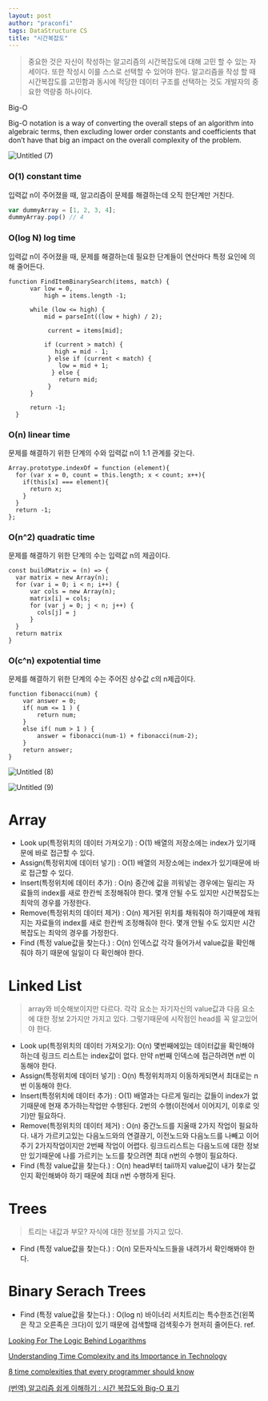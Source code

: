```yaml
---
layout: post
author: "praconfi"
tags: DataStructure CS
title: "시간복잡도"
---
```


> 중요한 것은 자신이 작성하는 알고리즘의 시간복잡도에 대해 고민 할 수 있는 자세이다. 또한 작성시 이를 스스로 선택할 수 있어야 한다.
알고리즘을 작성 할 때 시간복잡도를 고민함과 동시에 적당한 데이터 구조를 선택하는 것도 개발자의 중요한 역량중 하나이다. 

Big-O

Big-O notation is a way of converting the overall steps of an algorithm into algebraic terms, then excluding lower order constants and coefficients that don’t have that big an impact on the overall complexity of the problem.

![Untitled (7)](https://user-images.githubusercontent.com/64571546/104383844-da7a9a00-5573-11eb-9dcc-0233f0da48f6.png)


### O(1) constant time

입력값 n이 주어졌을 때, 알고리즘이 문제를 해결하는데 오직 한단계만 거친다.

```jsx
var dummyArray = [1, 2, 3, 4];
dummyArray.pop() // 4
```

### O(log N) log time

입력값 n이 주어졌을 때, 문제를 해결하는데 필요한 단계들이 연산마다 특정 요인에 의해 줄어든다.

```
function FindItemBinarySearch(items, match) {
      var low = 0,
          high = items.length -1;

      while (low <= high) {
          mid = parseInt((low + high) / 2);

           current = items[mid];

          if (current > match) {
             high = mid - 1;
           } else if (current < match) {
              low = mid + 1;
            } else {
              return mid;
           }   
      }       

      return -1;
  }
```

### O(n) linear time

문제를 해결하기 위한 단계의 수와 입력값 n이 1:1 관계를 갖는다.

```
Array.prototype.indexOf = function (element){
  for (var x = 0, count = this.length; x < count; x++){
    if(this[x] === element){
      return x;
    }
  }
  return -1;
};
```

### O(n^2) quadratic time

문제를 해결하기 위한 단계의 수는 입력값 n의 제곱이다.

```
const buildMatrix = (n) => {
  var matrix = new Array(n);
  for (var i = 0; i < n; i++) {
      var cols = new Array(n);
      matrix[i] = cols;
      for (var j = 0; j < n; j++) {
        cols[j] = j
      }
  }
  return matrix
}
```

### O(c^n) expotential time

문제를 해결하기 위한 단계의 수는 주어진 상수값 c의 n제곱이다.

```
function fibonacci(num) {
	var answer = 0;
	if( num <= 1 ) {
		return num;
	}
	else if( num > 1 ) {
		answer = fibonacci(num-1) + fibonacci(num-2);
	}
	return answer;
}
```

![Untitled (8)](https://user-images.githubusercontent.com/64571546/104383900-efefc400-5573-11eb-9931-707a9ea914b4.png)


![Untitled (9)](https://user-images.githubusercontent.com/64571546/104383931-fda54980-5573-11eb-84bb-0ae4fe98cb8c.png)

# Array
- Look up(특정위치의 데이터 가져오기) : O(1) 배열의 저장소에는 index가 있기때문에 바로 접근할 수 있다.
- Assign(특정위치에 데이터 넣기) : O(1) 배열의 저장소에는 index가 있기때문에 바로 접근할 수 있다.
- Insert(특정위치에 데이터 추가) : O(n) 중간에 값을 끼워넣는 경우에는 밀리는 자료들의 index를 새로 한칸씩 조정해줘야 한다. 몇개 안될 수도 있지만 시간복잡도는 최악의 경우를 가정한다.
- Remove(특정위치의 데이터 제거) : O(n) 제거된 위치를 채워줘야 하기때문에 채워지는 자료들의 index를 새로 한칸씩 조정해줘야 한다. 몇개 안될 수도 있지만 시간복잡도는 최악의 경우를 가정한다.
- Find (특정 value값을 찾는다.) : O(n) 인덱스값 각각 들어가서 value값을 확인해줘야 하기 때문에 일일이 다 확인해야 한다.

# Linked List
> array와 비슷해보이지만 다르다.
각각 요소는 자기자신의 value값과 다음 요소에 대한 정보 2가지만 가지고 있다.
그렇기때문에 시작점인 head를 꼭 알고있어야 한다.

- Look up(특정위치의 데이터 가져오기): O(n) 몇번째에있는 데이터값을 확인해야하는데 링크드 리스트는 index값이 없다. 만약 n번째 인덱스에 접근하려면 n번 이동해야 한다.
- Assign(특정위치에 데이터 넣기) : O(n) 특정위치까지 이동하게되면서 최대로는 n번 이동해야 한다.
- Insert(특정위치에 데이터 추가) : O(1) 배열과는 다르게 밀리는 값들이 index가 없기때문에 현재 추가하는작업만 수행된다. 2번의 수행(이전에서 이어지기, 이후로 잇기)만 필요하다.
- Remove(특정위치의 데이터 제거) : O(n) 중간노드를 지울때 2가지 작업이 필요하다. 내가 가르키고있는 다음노드와의 연결끊기, 이전노드와 다음노드를 나빼고 이어주기
2가지작업이지만 2번째 작업이 어렵다. 링크드리스트는 다음노드에 대한 정보만 있기때문에 나를 가르키는 노드를 찾으려면 최대 n번의 수행이 필요하다.
- Find (특정 value값을 찾는다.) : O(n) head부터 tail까지 value값이 내가 찾는값인지 확인해봐야 하기 때문에 최대 n번 수행하게 된다.

# Trees
> 트리는 내값과 부모? 자식에 대한 정보를 가지고 있다.

- Find (특정 value값을 찾는다.) : O(n) 모든자식노드들을 내려가서 확인해봐야 한다.

# Binary Serach Trees
- Find (특정 value값을 찾는다.) : O(log n) 바이너리 서치트리는 특수한조건(왼쪽은 작고 오른족은 크다)이 있기 때문에 검색할때 검색횟수가 현저히 줄어든다.
ref.

[Looking For The Logic Behind Logarithms](https://medium.com/basecs/looking-for-the-logic-behind-logarithms-9e79d7666dda)

[Understanding Time Complexity and its Importance in Technology](https://medium.com/@abdurrafeymasood/understanding-time-complexity-and-its-importance-in-technology-8279f72d1c6a)

[8 time complexities that every programmer should know](https://adrianmejia.com/most-popular-algorithms-time-complexity-every-programmer-should-know-free-online-tutorial-course/)

[(번역) 알고리즘 쉽게 이해하기 : 시간 복잡도와 Big-O 표기](https://joshuajangblog.wordpress.com/2016/09/21/time_complexity_big_o_in_easy_explanation/)
